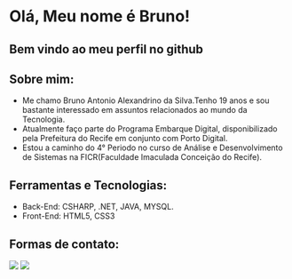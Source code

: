 # Olá, Meu nome é Bruno!
## Bem vindo ao meu perfil no github

## Sobre mim:
  * Me chamo Bruno Antonio Alexandrino da Silva.Tenho 19 anos e sou bastante interessado em assuntos relacionados ao mundo da Tecnologia.
  * Atualmente faço parte do Programa Embarque Digital, disponibilizado pela Prefeitura do Recife em conjunto com Porto Digital.
  * Estou a caminho do 4° Periodo no curso de Análise e Desenvolvimento de Sistemas na FICR(Faculdade Imaculada Conceição do Recife).
## Ferramentas e Tecnologias:
  * Back-End: CSHARP, .NET, JAVA, MYSQL.
  * Front-End: HTML5, CSS3      
## Formas de contato:
  <div>
    <a href = "mailto:contato@brunoantonio.dev0016@gmail.com"><img loading="lazy" src="https://img.shields.io/badge/Gmail-D14836?style=for-the-badge&logo=gmail&logoColor=white" target="_blank"></a>
    <a href="https://www.linkedin.com/in/brunoantonioalexandrinodasilva" target="_blank"><img loading="lazy" src="https://img.shields.io/badge/-LinkedIn-%230077B5?style=for-the-badge&logo=linkedin&logoColor=white" target="_blank"></a>   
  </div>
